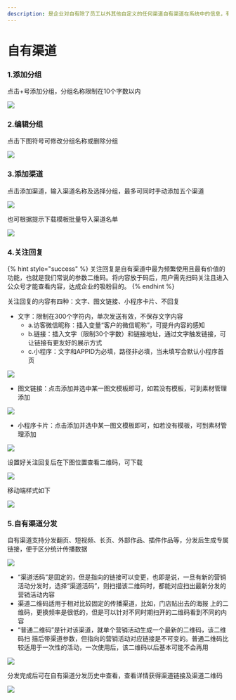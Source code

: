 ```yaml
---
description: 是企业对自有除了员工以外其他自定义的任何渠道自有渠道在系统中的信息，有渠道名及渠道二维码。
---
```


# 自有渠道

### 1.添加分组

点击+号添加分组，分组名称限制在10个字数以内

![](../.gitbook/assets/image%20%2885%29.png)

### 2.编辑分组

点击下图符号可修改分组名称或删除分组

![](../.gitbook/assets/image%20%28206%29.png)

### 3.添加渠道

点击添加渠道，输入渠道名称及选择分组，最多可同时手动添加五个渠道

![](../.gitbook/assets/image%20%28194%29.png)

也可根据提示下载模板批量导入渠道名单

![](../.gitbook/assets/image%20%2813%29.png)

### 4.关注回复

{% hint style="success" %}
关注回复是自有渠道中最为频繁使用且最有价值的功能，也就是我们常说的参数二维码。将内容放于码后，用户需先扫码关注且进入公众号才能查看内容，达成企业的吸粉目的。
{% endhint %}

关注回复的内容有四种：文字、图文链接、小程序卡片、不回复

* 文字：限制在300个字符内，单次发送有效，不保存文字内容 
  * a.访客微信昵称：插入变量“客户的微信昵称”，可提升内容的感知
  *  b.链接：插入文字（限制30个字数）和链接地址，通过文字触发链接，可让链接有更友好的展示方式 
  * c.小程序：文字和APPID为必填，路径非必填，当未填写会默认小程序首页

![](../.gitbook/assets/image%20%28349%29.png)

* 图文链接：点击添加并选中某一图文模板即可，如若没有模板，可到素材管理添加

![](../.gitbook/assets/image%20%2816%29.png)

* 小程序卡片：点击添加并选中某一图文模板即可，如若没有模板，可到素材管理添加

![](../.gitbook/assets/image%20%28378%29.png)

设置好关注回复后在下图位置查看二维码，可下载

![](../.gitbook/assets/image%20%28286%29.png)

移动端样式如下

![](../.gitbook/assets/image%20%2839%29.png)

### 5.自有渠道分发

自有渠道支持分发翻页、短视频、长页、外部作品、插件作品等，分发后生成专属链接，便于区分统计传播数据

![](../.gitbook/assets/image%20%28289%29.png)

* “渠道活码”是固定的，但是指向的链接可以变更，也即是说，一旦有新的营销 活动分发时，选择“渠道活码”，则扫描该二维码时，都能对应扫出最新分发的营销活动内容
* 渠道二维码适用于相对比较固定的传播渠道，比如，门店贴出去的海报 上的二维码，更换频率是很低的，但是可以针对不同时期扫开的二维码看到不同的内容
*  “普通二维码”是针对该渠道，就单个营销活动生成一个最新的二维码，该二维码扫 描后带渠道参数，但指向的营销活动对应链接是不可变的。普通二维码比较适用于一次性的活动，一次使用后，该二维码以后基本可能不会再用

![](../.gitbook/assets/image%20%2871%29.png)

分发完成后可在自有渠道分发历史中查看，查看详情获得渠道链接及渠道二维码

![](../.gitbook/assets/image%20%28122%29.png)

